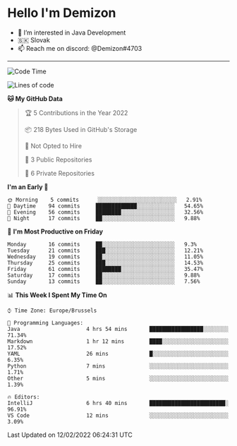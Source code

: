 # Hello I'm Demizon
- 👀 I’m interested in Java Development
- 🇸🇰 Slovak
- 📫 Reach me on discord: @Demizon#4703
<hr>

<!--START_SECTION:waka-->
![Code Time](http://img.shields.io/badge/Code%20Time-211%20hrs%209%20mins-blue)

![Lines of code](https://img.shields.io/badge/From%20Hello%20World%20I%27ve%20Written-12%20Thousand%20lines%20of%20code-blue)

**🐱 My GitHub Data** 

> 🏆 5 Contributions in the Year 2022
 > 
> 📦 218 Bytes Used in GitHub's Storage 
 > 
> 🚫 Not Opted to Hire
 > 
> 📜 3 Public Repositories 
 > 
> 🔑 6 Private Repositories  
 > 
**I'm an Early 🐤** 

```text
🌞 Morning    5 commits      ░░░░░░░░░░░░░░░░░░░░░░░░░   2.91% 
🌆 Daytime    94 commits     █████████████░░░░░░░░░░░░   54.65% 
🌃 Evening    56 commits     ████████░░░░░░░░░░░░░░░░░   32.56% 
🌙 Night      17 commits     ██░░░░░░░░░░░░░░░░░░░░░░░   9.88%

```
📅 **I'm Most Productive on Friday** 

```text
Monday       16 commits     ██░░░░░░░░░░░░░░░░░░░░░░░   9.3% 
Tuesday      21 commits     ███░░░░░░░░░░░░░░░░░░░░░░   12.21% 
Wednesday    19 commits     ██░░░░░░░░░░░░░░░░░░░░░░░   11.05% 
Thursday     25 commits     ███░░░░░░░░░░░░░░░░░░░░░░   14.53% 
Friday       61 commits     ████████░░░░░░░░░░░░░░░░░   35.47% 
Saturday     17 commits     ██░░░░░░░░░░░░░░░░░░░░░░░   9.88% 
Sunday       13 commits     ██░░░░░░░░░░░░░░░░░░░░░░░   7.56%

```


📊 **This Week I Spent My Time On** 

```text
⌚︎ Time Zone: Europe/Brussels

💬 Programming Languages: 
Java                     4 hrs 54 mins       █████████████████░░░░░░░░   71.34% 
Markdown                 1 hr 12 mins        ████░░░░░░░░░░░░░░░░░░░░░   17.52% 
YAML                     26 mins             █░░░░░░░░░░░░░░░░░░░░░░░░   6.35% 
Python                   7 mins              ░░░░░░░░░░░░░░░░░░░░░░░░░   1.71% 
Other                    5 mins              ░░░░░░░░░░░░░░░░░░░░░░░░░   1.39%

🔥 Editors: 
IntelliJ                 6 hrs 40 mins       ████████████████████████░   96.91% 
VS Code                  12 mins             ░░░░░░░░░░░░░░░░░░░░░░░░░   3.09%

```


 Last Updated on 12/02/2022 06:24:31 UTC
<!--END_SECTION:waka-->

